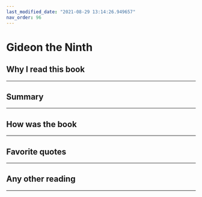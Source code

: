 ```yaml
---
last_modified_date: "2021-08-29 13:14:26.949657"
nav_order: 96
---
```


# Gideon the Ninth

## Why I read this book
---


## Summary
---

## How was the book
---


## Favorite quotes
---


## Any other reading
---
